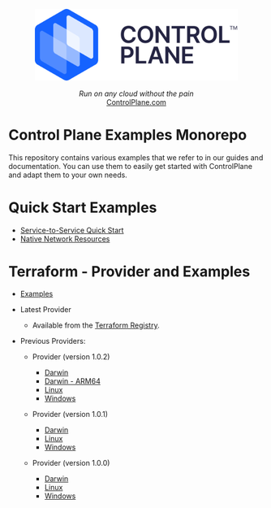 
<p align="center">
  <a href="https://controlplane.com">
    <img alt="ControlPlane" title="ControlPlane" src="controlplane-logo.svg" width="400" style="color: black">
  </a>
</p>


<p align="center">
  <i>Run on any cloud without the pain</i><br/> 
  <a href="https://controlplane.com">ControlPlane.com</a>
</p>

# Control Plane Examples Monorepo

This repository contains various examples that we refer to in our guides and documentation. You can use them to easily get started with ControlPlane and adapt them to your own needs.


# Quick Start Examples

- [Service-to-Service Quick Start](./quickstarts/5/)
- [Native Network Resources](./quickstarts/native-network-resources/)


# Terraform - Provider and Examples

- [Examples](./terraform/examples)

- Latest Provider
   - Available from the [Terraform Registry](https://registry.terraform.io/providers/controlplane-com/cpln).

- Previous Providers:

  - Provider (version 1.0.2)
    - [Darwin](https://github.com/controlplane-com/examples/raw/main/terraform/provider/1.0.2/terraform-provider-cpln_1.0.2_darwin_amd64.tgz)
    - [Darwin - ARM64](https://github.com/controlplane-com/examples/raw/main/terraform/provider/1.0.2/terraform-provider-cpln_1.0.2_darwin_arm64.tgz)
    - [Linux](https://github.com/controlplane-com/examples/raw/main/terraform/provider/1.0.2/terraform-provider-cpln_1.0.2_linux_amd64.tgz)
    - [Windows](https://github.com/controlplane-com/examples/raw/main/terraform/provider/1.0.2/terraform-provider-cpln_1.0.2_windows_amd64.tgz)

  - Provider (version 1.0.1)
    - [Darwin](https://github.com/controlplane-com/examples/raw/main/terraform/provider/1.0.1/terraform-provider-cpln_1.0.1_darwin_amd64.tgz)
    - [Linux](https://github.com/controlplane-com/examples/raw/main/terraform/provider/1.0.1/terraform-provider-cpln_1.0.1_linux_amd64.tgz)
    - [Windows](https://github.com/controlplane-com/examples/raw/main/terraform/provider/1.0.1/terraform-provider-cpln_1.0.1_windows_amd64.tgz)

  - Provider (version 1.0.0)
    - [Darwin](https://github.com/controlplane-com/examples/raw/main/terraform/provider/1.0.0/terraform-provider-cpln_1.0.0_darwin_amd64.tgz)
    - [Linux](https://github.com/controlplane-com/examples/raw/main/terraform/provider/1.0.0/terraform-provider-cpln_1.0.0_linux_amd64.tgz)
    - [Windows](https://github.com/controlplane-com/examples/raw/main/terraform/provider/1.0.0/terraform-provider-cpln_1.0.0_windows_amd64.tgz)

